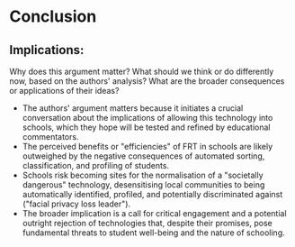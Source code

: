 <!-- Page 22 -->

# Conclusion

## Implications:
Why does this argument matter? What should we think or do differently now, based
on the authors' analysis? What are the broader consequences or applications of their
ideas?

* The authors' argument matters because it initiates a crucial conversation about
the implications of allowing this technology into schools, which they hope will
be tested and refined by educational commentators.
* The perceived benefits or "efficiencies" of FRT in schools are likely outweighed
by the negative consequences of automated sorting, classification, and profiling
of students.
* Schools risk becoming sites for the normalisation of a "societally dangerous"
technology, desensitising local communities to being automatically identified,
profiled, and potentially discriminated against ("facial privacy loss leader").
* The broader implication is a call for critical engagement and a potential outright
rejection of technologies that, despite their promises, pose fundamental threats
to student well-being and the nature of schooling.

<!-- Copyright: © 2025 Language Centre-HKBU -->